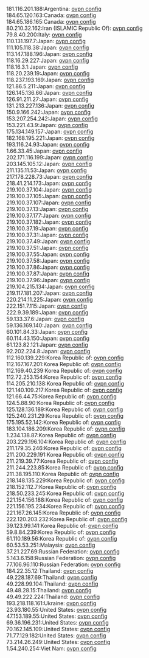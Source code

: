 181.116.201.188:Argentina: [ovpn config](vpn/181_116_201_188.ovpn)  
184.65.120.163:Canada: [ovpn config](vpn/184_65_120_163.ovpn)  
184.65.186.165:Canada: [ovpn config](vpn/184_65_186_165.ovpn)  
80.210.32.162:Iran (ISLAMIC Republic Of): [ovpn config](vpn/80_210_32_162.ovpn)  
79.8.40.200:Italy: [ovpn config](vpn/79_8_40_200.ovpn)  
110.131.197.7:Japan: [ovpn config](vpn/110_131_197_7.ovpn)  
111.105.118.38:Japan: [ovpn config](vpn/111_105_118_38.ovpn)  
113.147.188.196:Japan: [ovpn config](vpn/113_147_188_196.ovpn)  
118.16.29.227:Japan: [ovpn config](vpn/118_16_29_227.ovpn)  
118.16.3.1:Japan: [ovpn config](vpn/118_16_3_1.ovpn)  
118.20.239.19:Japan: [ovpn config](vpn/118_20_239_19.ovpn)  
118.237.193.169:Japan: [ovpn config](vpn/118_237_193_169.ovpn)  
121.86.5.211:Japan: [ovpn config](vpn/121_86_5_211.ovpn)  
126.145.136.66:Japan: [ovpn config](vpn/126_145_136_66.ovpn)  
126.91.211.27:Japan: [ovpn config](vpn/126_91_211_27.ovpn)  
131.213.227.136:Japan: [ovpn config](vpn/131_213_227_136.ovpn)  
150.9.166.242:Japan: [ovpn config](vpn/150_9_166_242.ovpn)  
153.207.254.242:Japan: [ovpn config](vpn/153_207_254_242.ovpn)  
153.221.43.9:Japan: [ovpn config](vpn/153_221_43_9.ovpn)  
175.134.149.157:Japan: [ovpn config](vpn/175_134_149_157.ovpn)  
182.168.195.221:Japan: [ovpn config](vpn/182_168_195_221.ovpn)  
193.116.24.93:Japan: [ovpn config](vpn/193_116_24_93.ovpn)  
1.66.33.45:Japan: [ovpn config](vpn/1_66_33_45.ovpn)  
202.171.116.199:Japan: [ovpn config](vpn/202_171_116_199.ovpn)  
203.145.105.12:Japan: [ovpn config](vpn/203_145_105_12.ovpn)  
211.135.11.53:Japan: [ovpn config](vpn/211_135_11_53.ovpn)  
217.178.228.73:Japan: [ovpn config](vpn/217_178_228_73.ovpn)  
218.41.214.173:Japan: [ovpn config](vpn/218_41_214_173.ovpn)  
219.100.37.104:Japan: [ovpn config](vpn/219_100_37_104.ovpn)  
219.100.37.105:Japan: [ovpn config](vpn/219_100_37_105.ovpn)  
219.100.37.107:Japan: [ovpn config](vpn/219_100_37_107.ovpn)  
219.100.37.13:Japan: [ovpn config](vpn/219_100_37_13.ovpn)  
219.100.37.177:Japan: [ovpn config](vpn/219_100_37_177.ovpn)  
219.100.37.182:Japan: [ovpn config](vpn/219_100_37_182.ovpn)  
219.100.37.19:Japan: [ovpn config](vpn/219_100_37_19.ovpn)  
219.100.37.31:Japan: [ovpn config](vpn/219_100_37_31.ovpn)  
219.100.37.49:Japan: [ovpn config](vpn/219_100_37_49.ovpn)  
219.100.37.51:Japan: [ovpn config](vpn/219_100_37_51.ovpn)  
219.100.37.55:Japan: [ovpn config](vpn/219_100_37_55.ovpn)  
219.100.37.58:Japan: [ovpn config](vpn/219_100_37_58.ovpn)  
219.100.37.86:Japan: [ovpn config](vpn/219_100_37_86.ovpn)  
219.100.37.87:Japan: [ovpn config](vpn/219_100_37_87.ovpn)  
219.100.37.96:Japan: [ovpn config](vpn/219_100_37_96.ovpn)  
219.104.215.134:Japan: [ovpn config](vpn/219_104_215_134.ovpn)  
219.117.181.207:Japan: [ovpn config](vpn/219_117_181_207.ovpn)  
220.214.11.225:Japan: [ovpn config](vpn/220_214_11_225.ovpn)  
222.151.7.115:Japan: [ovpn config](vpn/222_151_7_115.ovpn)  
222.9.39.189:Japan: [ovpn config](vpn/222_9_39_189.ovpn)  
59.133.37.6:Japan: [ovpn config](vpn/59_133_37_6.ovpn)  
59.136.169.140:Japan: [ovpn config](vpn/59_136_169_140.ovpn)  
60.101.84.33:Japan: [ovpn config](vpn/60_101_84_33.ovpn)  
60.114.43.150:Japan: [ovpn config](vpn/60_114_43_150.ovpn)  
61.123.82.121:Japan: [ovpn config](vpn/61_123_82_121.ovpn)  
92.202.224.8:Japan: [ovpn config](vpn/92_202_224_8.ovpn)  
112.160.139.229:Korea Republic of: [ovpn config](vpn/112_160_139_229.ovpn)  
112.167.167.201:Korea Republic of: [ovpn config](vpn/112_167_167_201.ovpn)  
112.169.40.239:Korea Republic of: [ovpn config](vpn/112_169_40_239.ovpn)  
112.72.253.154:Korea Republic of: [ovpn config](vpn/112_72_253_154.ovpn)  
114.205.210.138:Korea Republic of: [ovpn config](vpn/114_205_210_138.ovpn)  
121.140.109.217:Korea Republic of: [ovpn config](vpn/121_140_109_217.ovpn)  
121.66.44.75:Korea Republic of: [ovpn config](vpn/121_66_44_75.ovpn)  
124.5.88.90:Korea Republic of: [ovpn config](vpn/124_5_88_90.ovpn)  
125.128.136.189:Korea Republic of: [ovpn config](vpn/125_128_136_189.ovpn)  
125.240.231.29:Korea Republic of: [ovpn config](vpn/125_240_231_29.ovpn)  
175.195.52.142:Korea Republic of: [ovpn config](vpn/175_195_52_142.ovpn)  
183.104.186.209:Korea Republic of: [ovpn config](vpn/183_104_186_209.ovpn)  
1.234.138.87:Korea Republic of: [ovpn config](vpn/1_234_138_87.ovpn)  
203.229.196.104:Korea Republic of: [ovpn config](vpn/203_229_196_104.ovpn)  
211.179.35.246:Korea Republic of: [ovpn config](vpn/211_179_35_246.ovpn)  
211.200.229.191:Korea Republic of: [ovpn config](vpn/211_200_229_191.ovpn)  
211.219.39.77:Korea Republic of: [ovpn config](vpn/211_219_39_77.ovpn)  
211.244.223.85:Korea Republic of: [ovpn config](vpn/211_244_223_85.ovpn)  
211.38.195.110:Korea Republic of: [ovpn config](vpn/211_38_195_110.ovpn)  
218.148.135.229:Korea Republic of: [ovpn config](vpn/218_148_135_229.ovpn)  
218.152.112.7:Korea Republic of: [ovpn config](vpn/218_152_112_7.ovpn)  
218.50.233.245:Korea Republic of: [ovpn config](vpn/218_50_233_245.ovpn)  
221.154.156.188:Korea Republic of: [ovpn config](vpn/221_154_156_188.ovpn)  
221.156.195.234:Korea Republic of: [ovpn config](vpn/221_156_195_234.ovpn)  
221.167.26.145:Korea Republic of: [ovpn config](vpn/221_167_26_145.ovpn)  
222.120.203.232:Korea Republic of: [ovpn config](vpn/222_120_203_232.ovpn)  
39.123.99.141:Korea Republic of: [ovpn config](vpn/39_123_99_141.ovpn)  
59.8.84.239:Korea Republic of: [ovpn config](vpn/59_8_84_239.ovpn)  
61.110.189.56:Korea Republic of: [ovpn config](vpn/61_110_189_56.ovpn)  
60.53.53.251:Malaysia: [ovpn config](vpn/60_53_53_251.ovpn)  
37.21.227.69:Russian Federation: [ovpn config](vpn/37_21_227_69.ovpn)  
5.143.6.158:Russian Federation: [ovpn config](vpn/5_143_6_158.ovpn)  
77.106.96.110:Russian Federation: [ovpn config](vpn/77_106_96_110.ovpn)  
184.22.35.12:Thailand: [ovpn config](vpn/184_22_35_12.ovpn)  
49.228.187.69:Thailand: [ovpn config](vpn/49_228_187_69.ovpn)  
49.228.99.104:Thailand: [ovpn config](vpn/49_228_99_104.ovpn)  
49.48.28.15:Thailand: [ovpn config](vpn/49_48_28_15.ovpn)  
49.49.222.224:Thailand: [ovpn config](vpn/49_49_222_224.ovpn)  
193.218.118.161:Ukraine: [ovpn config](vpn/193_218_118_161.ovpn)  
23.93.180.55:United States: [ovpn config](vpn/23_93_180_55.ovpn)  
47.153.189.55:United States: [ovpn config](vpn/47_153_189_55.ovpn)  
69.36.196.231:United States: [ovpn config](vpn/69_36_196_231.ovpn)  
70.162.145.109:United States: [ovpn config](vpn/70_162_145_109.ovpn)  
71.77.129.182:United States: [ovpn config](vpn/71_77_129_182.ovpn)  
73.214.26.249:United States: [ovpn config](vpn/73_214_26_249.ovpn)  
1.54.240.254:Viet Nam: [ovpn config](vpn/1_54_240_254.ovpn)  
